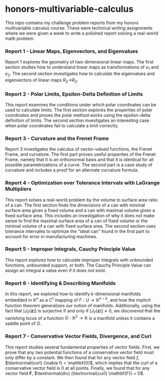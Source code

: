 # honors-multivariable-calculus

This repo contains my challenge problem reports from my honors multivariable calculus course. These were technical writing assignments where we were given a week to write a polished report solving a real-world math problem.

### Report 1 - Linear Maps, Eigenvectors, and Eigenvalues

Report 1 explores the geometry of two-dimensional linear maps. The first section studies how to understand linear maps as transformations of _e<sub>1</sub>_ and _e<sub>2</sub>_. The second section investigates how to calculate the eigenvalues and eigenvectors of linear maps _R<sub>2</sub>→R<sub>2</sub>_.

### Report 2 - Polar Limits, Epsilon-Delta Definition of Limits

This report examines the conditions under which polar coordinates can be used to calculate limits. The first section explores the properties of polar coordinates and proves the polar method works using the epsilon-delta definition of limits. The second section investigates an interesting case when polar coordinates fail to calculate a limit correctly.

### Report 3 - Curvature and the Frenet Frame

Report 3 investigates the calculus of vector-valued functions, the Frenet Frame, and curvature. The first part proves useful properties of the Frenet Frame, namely that it is an orthonormal basis and that it is identical for all possible parametrizations of a curve. The second part is a case study of curvature and includes a proof for an alternate curvature formula.

### Report 4 - Optimization over Tolerance Intervals with LaGrange Multipliers

This report solves a real-world problem by the volume to surface area ratio of a can. The first section finds the dimensions of a can with minimal surface area given a fixed volume and a can with maximal volume given a fixed surface area. This includes an investigation of why it does not make sense to find the maximal surface area of a can of fixed volume or the minimal volume of a can with fixed surface area. The second section uses tolerance intervales to optimize the "ideal can" found in the first part to account for error in manufacturing machines.

### Report 5 - Improper Integrals, Cauchy Principle Value

This report explores how to calculate improper integrals with unbounded functions, unbounded support, or both. The Cauchy Principle Value can assign an integral a value even if it does not exist.

### Report 6 - Identifying & Describing Manifolds
In this report, we explored how to identify $k$-dimensional manifolds embedded in $\mathbb{R}^n$ as a $C^1$ mapping of $F:U\to\mathbb{R}^{n-k}$, and how the implicit function theorem generalizes our notion of manifolds. Additionally, using the fact that $[J_F(\textbf{z})]$ is surjective if and only if $[J_F(\textbf{z})] \neq 0$, we discovered that the vanishing locus of a function $G: \mathbb{R}^2 \to \mathbb{R}$ is a manifold unless it contains a saddle point of $G$.

### Report 7 - Convervative Vector Fields, Divergence, and Curl

This report studies several fundamental properties of vector fields. First, we prove that any two potential functions of a conservative vector field must only differ by a constant. We then found that for any vector field $f$, $\textnormal{curl} (\nabla f) = \mathbf{0}$, which implies that the curl of a conservative vector field is $0$ at all points. Finally, we found that for any vector field $\mathbf{F}$, $\textnormal{div} (\textnormal{curl} \mathbf{F}) = 0$.
